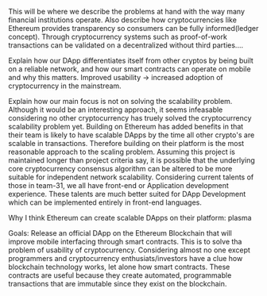 This will be where we describe the problems at hand with the way many
financial institutions operate. Also describe how cryptocurrencies like
Ethereum provides transparency so consumers can be fully informed(ledger concept).
Through cryptocurrency systems such as proof-of-work transactions can be validated
on a decentralized without third parties....

Explain how our DApp differentiates itself from other cryptos by being built on
a reliable network, and how our smart contracts can operate on mobile and 
why this matters. Improved usability -> increased adoption of cryptocurrency in
the mainstream. 

Explain how our main focus is not on solving the scalability problem. Although
it would be an interesting approach, it seems infeasable considering no other
cryptocurrency has truely solved the cryptocurrency scalability problem yet.
Building on Ethereum has added benefits in that their team is likely to have 
scalable DApps by the time all other crypto's are scalable in transactions.
Therefore building on their platform is the most reasonable approach to the scaling
problem. Assuming this project is maintained longer than project criteria say,
it is possible that the underlying core cryptocurrency consensus algorithm can
be altered to be more suitable for independent network scalability. Considering
current talents of those in team-31, we all have front-end or Application development
experience. These talents are much better suited for DApp Development which
can be implemented entirely in front-end languages.

Why I think Ethereum can create scalable DApps on their platform: plasma

Goals: Release an official DApp on the Ethereum Blockchain that will improve
mobile interfacing through smart contracts. This is to solve tha problem of usability
of cryptocurrency. Considering almost no one except programmers and cryptocurrency 
enthusiats/investors have a clue how blockchain technology works, let alone 
how smart contracts. These contracts are useful because they create automated, 
programmable transactions that are immutable since they exist on the blockchain.


